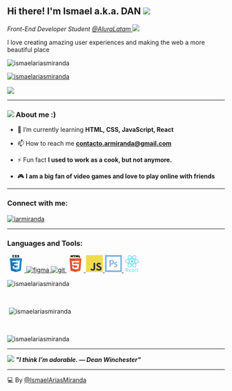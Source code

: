 <h2> Hi there! I'm Ismael a.k.a. DAN <img src="https://media0.giphy.com/media/3o7qDEBBPxtohYybUQ/giphy.gif?cid=ecf05e47zlu7l05ktzyeyawwyugitaggb32tn8ri13nz04ju&ep=v1_gifs_search&rid=giphy.gif&ct=g" width="100"></h2>

<p><em>Front-End Developer Student <a href="https://www.aluracursos.com/"> @AluraLatam </a><img src="https://i.ibb.co/VxSjL5B/290338840-558521789324750-4030730341264880648-n.jpg" width="50"></em></p>
<p>I love creating amazing user experiences and making the web a more beautiful place</p>

<p align="left"> <img src="https://komarev.com/ghpvc/?username=ismaelariasmiranda&label=Profile%20views&color=720eb4&style=plastic" alt="ismaelariasmiranda" /> </p>

<p align="left"> <a href="https://github.com/ryo-ma/github-profile-trophy"><img src="https://github-profile-trophy.vercel.app/?username=ismaelariasmiranda" alt="ismaelariasmiranda" /></a> </p>

<img align='center' src="https://media2.giphy.com/media/4rZA5D22301iMgrUNd/giphy.gif?cid=ecf05e47gj2uam50x4z97b94sjdkdr5cz1oz2dz7awx6y3te&ep=v1_gifs_related&rid=giphy.gif&ct=g" width="400">

---


### <img src="https://media2.giphy.com/media/bcKmIWkUMCjVm/giphy.gif?cid=ecf05e47bqq7qmmvrwtlid41yrynxjrsbv72fy09o372wb8n&ep=v1_gifs_search&rid=giphy.gif&ct=g" width="50"> About me :)

- 🌱 I’m currently learning **HTML, CSS, JavaScript, React**

- 📫 How to reach me **contacto.armiranda@gmail.com**

- ⚡ Fun fact **I used to work as a cook, but not anymore.**

- 🎮 **I am a big fan of video games and love to play online with friends**

---


<h3 align="left">Connect with me:</h3>
<p align="left">
<a href="https://linkedin.com/in/iarmiranda" target="blank"><img align="center" src="https://raw.githubusercontent.com/rahuldkjain/github-profile-readme-generator/master/src/images/icons/Social/linked-in-alt.svg" alt="iarmiranda" height="30" width="40" /></a>
</p>

---


<h3 align="left">Languages and Tools:</h3>
<p align="left"> <a href="https://www.w3schools.com/css/" target="_blank" rel="noreferrer"> <img src="https://raw.githubusercontent.com/devicons/devicon/master/icons/css3/css3-original-wordmark.svg" alt="css3" width="40" height="40"/> </a> <a href="https://www.figma.com/" target="_blank" rel="noreferrer"> <img src="https://www.vectorlogo.zone/logos/figma/figma-icon.svg" alt="figma" width="40" height="40"/> </a> <a href="https://git-scm.com/" target="_blank" rel="noreferrer"> <img src="https://www.vectorlogo.zone/logos/git-scm/git-scm-icon.svg" alt="git" width="40" height="40"/> </a> <a href="https://www.w3.org/html/" target="_blank" rel="noreferrer"> <img src="https://raw.githubusercontent.com/devicons/devicon/master/icons/html5/html5-original-wordmark.svg" alt="html5" width="40" height="40"/> </a> <a href="https://developer.mozilla.org/en-US/docs/Web/JavaScript" target="_blank" rel="noreferrer"> <img src="https://raw.githubusercontent.com/devicons/devicon/master/icons/javascript/javascript-original.svg" alt="javascript" width="40" height="40"/> </a> <a href="https://www.photoshop.com/en" target="_blank" rel="noreferrer"> <img src="https://raw.githubusercontent.com/devicons/devicon/master/icons/photoshop/photoshop-line.svg" alt="photoshop" width="40" height="40"/> </a> <a href="https://reactjs.org/" target="_blank" rel="noreferrer"> <img src="https://raw.githubusercontent.com/devicons/devicon/master/icons/react/react-original-wordmark.svg" alt="react" width="40" height="40"/> </a> </p>

<p><img align="center" src="https://github-readme-stats.vercel.app/api/top-langs?username=ismaelariasmiranda&show_icons=true&locale=en&layout=compact" alt="ismaelariasmiranda" /></p></br>

<p>&nbsp;<img align="center" src="https://github-readme-stats.vercel.app/api?username=ismaelariasmiranda&show_icons=true&locale=en" alt="ismaelariasmiranda" /></p></br>

<p><img align="center" src="https://github-readme-streak-stats.herokuapp.com/?user=ismaelariasmiranda&" alt="ismaelariasmiranda" /></p>

---


<img src="https://media0.giphy.com/media/v1.Y2lkPTc5MGI3NjExM2EzYzE2ZmQ1MmFhOTYyM2ZjNDdjZjBmNzc0ZDM4OGEwNGQ2ZTZhMCZlcD12MV9pbnRlcm5hbF9naWZzX2dpZklkJmN0PWc/9U8vFgk0fD1OE/giphy.gif" width="100"> <em><b> "I think I’m adorable. — Dean Winchester"</b> </em>

---


💻 By [@IsmaelAriasMiranda ](https://github.com/IsmaelAriasMiranda)
